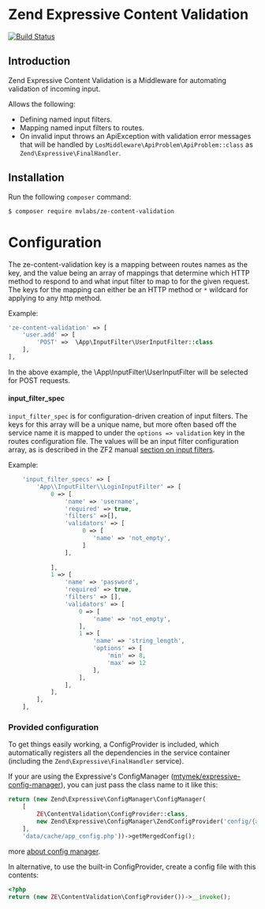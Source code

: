 Zend Expressive Content Validation 
====
[![Build Status](https://travis-ci.org/mvlabs/ze-content-validation.svg?branch=master)](https://travis-ci.org/mvlabs/ze-content-validation)

Introduction
------------

Zend Expressive Content Validation is a Middleware for automating validation of incoming input.

Allows the following:

- Defining named input filters.
- Mapping named input filters to routes.
- On invalid input throws an ApiException with validation error messages that will be handled by 
`LosMiddleware\ApiProblem\ApiProblem::class` as `Zend\Expressive\FinalHandler`.

Installation
------------

Run the following `composer` command:

```console
$ composer require mvlabs/ze-content-validation
```

Configuration
=============

The ze-content-validation key is a mapping between routes names as the key, and the value being an array of
mappings that determine which HTTP method to respond to and what input filter to map to for the given request. 
The keys for the mapping can either be an HTTP method or `*` wildcard for applying to any http method.

Example:
```php
'ze-content-validation' => [
    'user.add' => [
        'POST' =>  \App\InputFilter\UserInputFilter::class
    ],
],
```
In the above example, the \App\InputFilter\UserInputFilter will be selected for POST requests.

#### input_filter_spec

`input_filter_spec` is for configuration-driven creation of input filters.  The keys for this array
will be a unique name, but more often based off the service name it is mapped to under the
`options => validation` key in the routes configuration file. The values will be an input filter configuration array, as is
described in the ZF2 manual [section on input
filters](http://zf2.readthedocs.org/en/latest/modules/zend.input-filter.intro.html).

Example:

```php
    'input_filter_specs' => [
        'App\\InputFilter\\LoginInputFilter' => [
            0 => [
                'name' => 'username',
                'required' => true,
                'filters' =>[],
                'validators' => [
                     0 => [
                        'name' => 'not_empty',
                     ]   
                ],
                
            ],
            1 => [
                'name' => 'password',
                'required' => true,
                'filters' => [],
                'validators' => [
                    0 => [
                        'name' => 'not_empty',
                    ],
                    1 => [
                        'name' => 'string_length',
                        'options' => [
                            'min' => 8, 
                            'max' => 12
                        ],
                    ],
                ],                
            ],
        ],
    ],
```

### Provided configuration
To get things easily working, a ConfigProvider is included, which automatically registers all the dependencies in the 
service container (including the `Zend\Expressive\FinalHandler` service).

If your are using the Expressive's ConfigManager ([mtymek/expressive-config-manager](https://github.com/mtymek/expressive-config-manager)), you can just pass the class name to it like this:

```php
return (new Zend\Expressive\ConfigManager\ConfigManager(
    [
        ZE\ContentValidation\ConfigProvider::class,
        new Zend\Expressive\ConfigManager\ZendConfigProvider('config/{autoload/{{,*.}global,{,*.}local},params/generated_config}.php'),
    ],
    'data/cache/app_config.php'))->getMergedConfig();
```
more [about config manager](https://zendframework.github.io/zend-expressive/cookbook/modular-layout/).


In alternative, to use the built-in ConfigProvider, create a config file with this contents:

```php
<?php
return (new ZE\ContentValidation\ConfigProvider())->__invoke();
```

